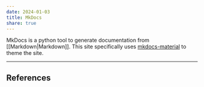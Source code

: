 ```yaml
---
date: 2024-01-03
title: MkDocs
share: true
---
```


MkDocs is a python tool to generate documentation from [[Markdown|Markdown]]. This site specifically uses [mkdocs-material](https://squidfunk.github.io/mkdocs-material/) to theme the site.

----
## References